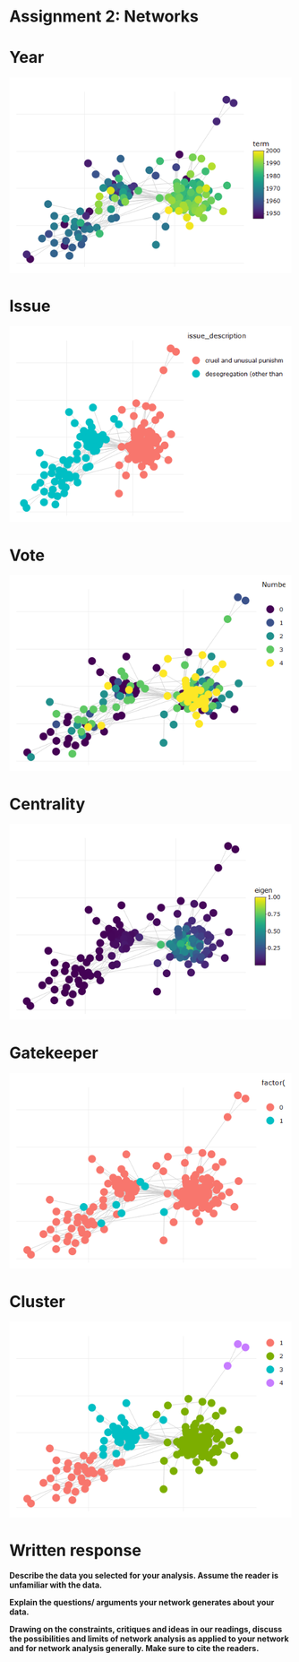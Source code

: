 # Assignment 2: Networks

# Year
![alt text](https://github.com/introdh/intro-dh2018-jcann303/blob/master/images/Plot_year.png "plot_year")

# Issue
![alt text](https://github.com/introdh/intro-dh2018-jcann303/blob/master/images/plot_issue.png "plot_issue")

# Vote
![alt text](https://github.com/introdh/intro-dh2018-jcann303/blob/master/images/plot_vote.png "plot_vote")

# Centrality
![alt text](https://github.com/introdh/intro-dh2018-jcann303/blob/master/images/plot_centrality.png "plot_centrality")

# Gatekeeper
![alt text](https://github.com/introdh/intro-dh2018-jcann303/blob/master/images/plot_gatekeeper.png "plot_gatekeeper")

# Cluster
![alt text](https://github.com/introdh/intro-dh2018-jcann303/blob/master/images/plot_cluster.png "plot_cluster")


# Written response

**Describe the data you selected for your analysis. Assume the reader is unfamiliar with the data.**

**Explain the questions/ arguments your network generates about your data.**

**Drawing on the constraints, critiques and ideas in our readings, discuss the possibilities and limits of network analysis as applied to your network and for network analysis generally. Make sure to cite the readers.**
